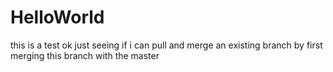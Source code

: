 # HelloWorld
this is a test
ok just seeing if i can pull and merge an existing branch by first merging this branch with the master
